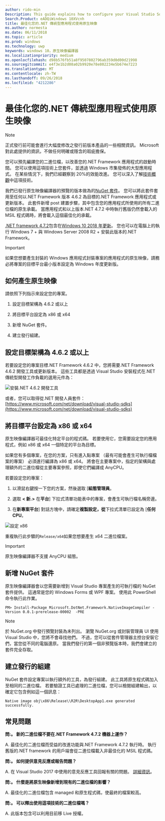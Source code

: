 ```yaml
---
author: rido-min
Description: This guide explains how to configure your Visual Studio Solution to optimize the application binaries with native images.
Search.Product: eADQiWindows 10XVcnh
title: 最佳化您的.NET 傳統型應用程式使用原生映像
ms.author: normesta
ms.date: 06/11/2018
ms.topic: article
ms.prod: windows
ms.technology: uwp
keywords: windows 10，原生映像編譯器
ms.localizationpriority: medium
ms.openlocfilehash: d98b576fb51a8f9507802796ab359d0d00d21998
ms.sourcegitcommit: e4f3e1b2d08a02b9920e78e802234e5b674e7223
ms.translationtype: MT
ms.contentlocale: zh-TW
ms.lasthandoff: 09/26/2018
ms.locfileid: "4212286"
---
```

# <a name="optimize-your-net-desktop-apps-with-native-images"></a>最佳化您的.NET 傳統型應用程式使用原生映像

> [!NOTE]
> 正式發行前可能會進行大幅度修改之發行前版本產品的一些相關資訊。 Microsoft 對此處提供的資訊，不做任何明確或隱含的瑕疵擔保。

您可以預先編譯您的二進位檔，以改善您的.NET Framework 應用程式的啟動時間。 您可以使用這項技術上您套件，並透過 Windows 市集發佈的大型應用程式。 在某些情況下，我們已經觀察到 20%的效能改進。 您可以深入了解[技術概觀](https://github.com/dotnet/coreclr/blob/master/Documentation/botr/readytorun-overview.md)中這項技術。

我們已發行原生映像編譯器的預覽的版本做為的[NuGet 套件](https://www.nuget.org/packages/Microsoft.DotNet.Framework.NativeImageCompiler)。 您可以將此套件套用至任何以.NET Framework 版本 4.6.2 為目標的.NET Framework 應用程式或更新版本。 此套件新增 post 建置步驟，其中包含您的應用程式所使用的所有二進位檔的原生承載。 當應用程式和以上版本.NET 4.7.2 中時執行舊版仍然會載入的 MSIL 程式碼時，將會載入這個最佳化的承載。

[.NET framework 4.7.2](https://blogs.msdn.microsoft.com/dotnet/2018/04/30/announcing-the-net-framework-4-7-2/)包含在[Windows 10 2018 年更新](https://blogs.windows.com/windowsexperience/2018/04/30/how-to-get-the-windows-10-april-2018-update/)。 您也可以在電腦上的執行 Windows 7 + 與 Windows Server 2008 R2 + 安裝此版本的.NET Framework。

> [!IMPORTANT]
> 如果您想要產生封裝的 Windows 應用程式封裝專案的應用程式的原生映像，請務必將專案的目標平台最小版本設定為 Windows 年度更新版。

## <a name="how-to-produce-native-images"></a>如何產生原生映像

請依照下列指示來設定您的專案。

1. 設定目標架構為 4.6.2 或以上

2. 將目標平台設定為 x86 或 x64 

3. 新增 NuGet 套件。

4. 建立發行組建。

## <a name="configure-the-target-framework-as-462-or-above"></a>設定目標架構為 4.6.2 或以上

若要設定您的專案目標.NET Framework 4.6.2 中，您將需要.NET Framework 4.6.2 開發工具或更新版本。 這些工具都是透過 Visual Studio 安裝程式在.NET 傳統型開發工作負載的選用元件為：

![安裝.NET 4.6.2 開發工具](images/desktop-to-uwp/install-4.6.2-devpack.png)

或者，您可以取得從.NET 開發人員套件：[https://www.microsoft.com/net/download/visual-studio-sdks](https://www.microsoft.com/net/download/visual-studio-sdks)

## <a name="configure-the-target-platform-as-x86-or-x64"></a>將目標平台設定為 x86 或 x64

原生映像編譯器可最佳化特定平台的程式碼。 若要使用它，您需要設定您的應用程式，例如 x86 或 x64 一個特定的平台為目標。

如果您有多個專案，在您的方案，只有進入點專案 （最有可能會產生可執行檔檔案的專案） 必須進行編譯為 x86 或 x64。 將會在主要專案中，指定的架構與處理額外的二進位檔從主要專案參照，即使它們編譯成 AnyCPU。

若要設定您的專案：

1. 以滑鼠右鍵按一下您的方案，然後選取 [**組態管理員**。

2. 選取 **< 新.>** 在**平台**] 下拉式清單功能表中的專案，會產生可執行檔名稱旁邊。

3. 在**新專案平台**] 對話方塊中，請確定**複製設定，從**下拉式清單已設定為 [**任何 CPU**。

![設定 x86](images/desktop-to-uwp/configure-x86.png)

重複執行此步驟的`Release/x64`如果您想要產生 x64 二進位檔案。

>[!IMPORTANT]
> 原生映像編譯器不支援 AnyCPU 組態。

## <a name="add-the-nuget-packages"></a>新增 NuGet 套件

原生映像編譯器會以您需要新增到 Visual Studio 專案產生的可執行檔的 NuGet 套件提供。 這通常是您的 Windows Forms 或 WPF 專案。 使用此 PowerShell 命令執行此作業。

```PS
PM> Install-Package Microsoft.DotNet.Framework.NativeImageCompiler -Version 0.0.1-prerelease-00002  -PRE
```

> [!NOTE]
> 於 NuGet.org 中發行預覽封裝為未列出。 瀏覽 NuGet.org 或封裝管理員 UI 使用 Visual Studio 中，您將不會尋找他們。 不過，您可以從套件管理器主控台安裝它們，當您從不同的電腦還原。 當我們發行的第一個非預覽版本時，我們會建立的套件完全存取。

## <a name="create-a-release-build"></a>建立發行的組建

NuGet 套件設定專案以執行額外的工具，為發行組建。 此工具將原生程式碼加入至相同的二進位檔。
若要驗證工具已處理的二進位檔，您可以檢閱組建輸出，以確定它包含例如這一個訊息：

```
Native image obj\x86\Release\\R2R\DesktopApp1.exe generated successfully.
```

## <a name="faq"></a>常見問題

**問:。 新的二進位檔不要在.NET Framework 4.7.2 機器上運作？**

A. 最佳化的二進位檔而受益的改進功能與.NET Framework 4.7.2 執行時。 執行舊版的.NET framework 的用戶端會從二進位檔載入非最佳化的 MSIL 程式碼。

**問:。 如何提供意見反應或報告問題？**

A. 在 Visual Studio 2017 中使用的意見反應工具回報有關的問題。 [詳細資訊](https://docs.microsoft.com/visualstudio/ide/how-to-report-a-problem-with-visual-studio-2017)。

**問:。 什麼是將原生映像新增到現有的二進位檔的影響？**

A. 最佳化的二進位檔包含 managed 和原生程式碼，使最終的檔案較高。

**問:。 可以釋出使用這項技術的二進位檔嗎？**

A. 此版本包含可以利用目前移 Live 授權。
